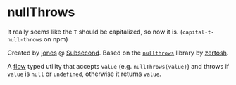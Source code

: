 # nullThrows

It really seems like the `T` should be capitalized, so now it is. (`capital-t-null-throws` on npm)

Created by [jones](https://github.com/jonesnxt) @ [Subsecond](https://www.getsubsecond.com).
Based on the [`nullthrows`](https://github.com/zertosh/nullthrows) library by [zertosh](https://github.com/zertosh).

A [flow](https://flowtype.org) typed utility that accepts `value` (e.g. `nullThrows(value)`) and throws if `value` is `null` or `undefined`, otherwise it returns `value`.
